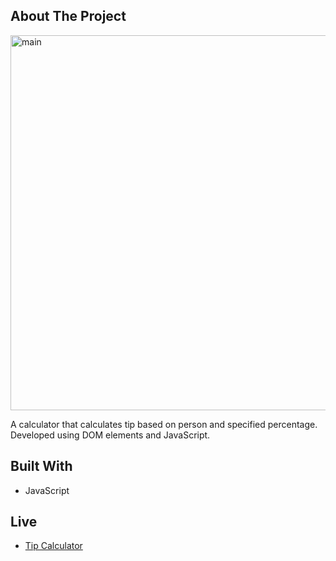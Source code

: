 ## About The Project

<img src="https://i.hizliresim.com/oqrzm9o.png" alt="main" width="600px" height="auto">

A calculator that calculates tip based on person and specified percentage.
Developed using DOM elements and JavaScript.

## Built With

* JavaScript

## Live
  * [Tip Calculator](https://sinandmr.github.io/tipCalculator/)

